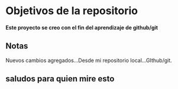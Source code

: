 # Objetivos de la repositorio

#### Este proyecto se creo con el fin del aprendizaje de github/git

## Notas


Nuevos cambios agregados...Desde mi repositorio local...GIthub/git.

## saludos para quien mire esto
